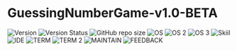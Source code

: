 # GuessingNumberGame-v1.0-BETA 

![Version](https://img.shields.io/badge/Version-1.0__BETA-red) ![Version Status](https://img.shields.io/badge/Version_Status-unstable-red)
 ![GitHub repo size](https://img.shields.io/github/repo-size/GrimReaper3223/GuessingNumberGame-v1.0-BETA) ![OS](https://img.shields.io/badge/Debian-A81D33?style=for-the-badge&logo=debian&logoColor=white) ![OS 2](https://img.shields.io/badge/Android-3DDC84?style=for-the-badge&logo=android&logoColor=white) ![OS 3](https://img.shields.io/badge/Windows-0078D6?style=for-the-badge&logo=windows&logoColor=white) ![Skiil](https://img.shields.io/badge/Java-ED8B00?style=for-the-badge&logo=openjdk&logoColor=white) ![IDE](https://img.shields.io/badge/apache%20netbeans-1B6AC6?style=for-the-badge&logo=apache%20netbeans%20IDE&logoColor=white) ![TERM](https://img.shields.io/badge/GNU%20Bash-4EAA25?style=for-the-badge&logo=GNU%20Bash&logoColor=white) ![TERM 2](https://img.shields.io/badge/tmux-1BB91F?style=for-the-badge&logo=tmux&logoColor=white) ![MAINTAIN](https://img.shields.io/badge/Maintained%3F-yes-green.svg) ![FEEDBACK](https://img.shields.io/badge/Ask%20me-anything-1abc9c.svg)
